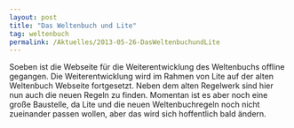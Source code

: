 ```yaml
---
layout: post
title: "Das Weltenbuch und Lite"
tag: weltenbuch
permalink: /Aktuelles/2013-05-26-DasWeltenbuchundLite
---
```


Soeben ist die Webseite für die Weiterentwicklung des Weltenbuchs offline gegangen. Die Weiterentwicklung wird im Rahmen von Lite auf der alten Weltenbuch Webseite fortgesetzt. Neben dem alten Regelwerk sind hier nun auch die neuen Regeln zu finden. Momentan ist es aber noch eine große Baustelle, da Lite und die neuen Weltenbuchregeln noch nicht zueinander passen wollen, aber das wird sich hoffentlich bald ändern.
